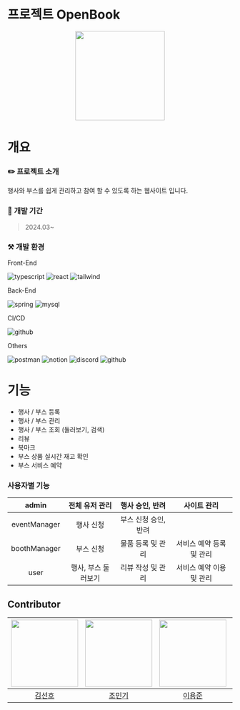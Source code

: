 # 프로젝트 OpenBook

<p align="center"><img src="https://github.com/Project-OpenBook/.github/assets/126096318/caf12569-f0ec-420e-acd8-7c9b3052cf3a" width="200" height="200"/></p>

# 개요

### ✏️ 프로젝트 소개
행사와 부스를 쉽게 관리하고 참여 할 수 있도록 하는 웹사이트 입니다.

### 📆 개발 기간
> 2024.03~

### ⚒️ 개발 환경

Front-End

![typescript](https://img.shields.io/badge/TypeScript-007ACC?style=for-the-badge&logo=typescript&logoColor=white) ![react](https://img.shields.io/badge/React-20232A?style=for-the-badge&logo=react&logoColor=61DAFB) ![tailwind](https://img.shields.io/badge/Tailwind_CSS-38B2AC?style=for-the-badge&logo=tailwind-css&logoColor=white)

Back-End

![spring](https://img.shields.io/badge/Spring-6DB33F?style=for-the-badge&logo=spring&logoColor=white) ![mysql](https://img.shields.io/badge/MySQL-00000F?style=for-the-badge&logo=mysql&logoColor=white)

CI/CD

![github](https://img.shields.io/badge/Amazon_AWS-232F3E?style=for-the-badge&logo=amazon-aws&logoColor=white)

Others

![postman](https://img.shields.io/badge/Postman-FF6C37?style=for-the-badge&logo=postman&logoColor=white) ![notion](https://img.shields.io/badge/Notion-000000?style=for-the-badge&logo=notion&logoColor=white) ![discord](https://img.shields.io/badge/Discord-7289DA?style=for-the-badge&logo=discord&logoColor=white) ![github](https://img.shields.io/badge/GitHub-100000?style=for-the-badge&logo=github&logoColor=white)

# 기능
- 행사 / 부스 등록
- 행사 / 부스 관리
- 행사 / 부스 조회 (둘러보기, 검색)
- 리뷰
- 북마크
- 부스 상품 실시간 재고 확인
- 부스 서비스 예약

### 사용자별 기능
| admin | 전체 유저 관리 | 행사 승인, 반려 | 사이트 관리 |
|:----:|:----:|:----:|:----:|
| eventManager | 행사 신청 | 부스 신청 승인, 반려 |
| boothManager | 부스 신청 |  물품 등록 및 관리 | 서비스 예약 등록 및 관리 |
| user | 행사, 부스 둘러보기 | 리뷰 작성 및 관리 | 서비스 예약 이용 및 관리 | 북마크 등록 |

## Contributor
|<img width=150 src="https://avatars.githubusercontent.com/u/111634448?v=4" />|<img width=150 src="https://avatars.githubusercontent.com/u/58856846?v=4" />|<img width=150 src="https://avatars.githubusercontent.com/u/59019137?v=4" />|<img width=150 src="https://avatars.githubusercontent.com/u/105481797?v=4" />|<img width=150 src="https://avatars.githubusercontent.com/u/126096318?v=4" />|
|:----:|:----:|:----:|:----:|:----:|
| [김선호](https://github.com/Sunho-97) | [조민기](https://github.com/Nail0606) | [이용준](https://github.com/Goongam) | [문시원](https://github.com/muncool39) | [민서연](https://github.com/gitseoyeon) |
